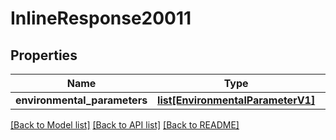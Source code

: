 # InlineResponse20011

## Properties
Name | Type | Description | Notes
------------ | ------------- | ------------- | -------------
**environmental_parameters** | [**list[EnvironmentalParameterV1]**](EnvironmentalParameterV1.md) |  | 

[[Back to Model list]](../README.md#documentation-for-models) [[Back to API list]](../README.md#documentation-for-api-endpoints) [[Back to README]](../README.md)

